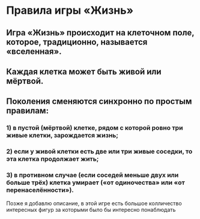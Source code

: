 # Правила игры «Жизнь»

## Игра «Жизнь» происходит на клеточном поле, которое, традиционно, называется «вселенная».
## Каждая клетка может быть живой или мёртвой.
## Поколения сменяются синхронно по простым правилам:
### 1) в пустой (мёртвой) клетке, рядом с которой ровно три живые клетки, зарождается жизнь;
### 2) если у живой клетки есть две или три живые соседки, то эта клетка продолжает жить; 
### 3) в противном случае (если соседей меньше двух или больше трёх) клетка умирает («от одиночества» или «от перенаселённости»).

Позже я добавлю описание, в этой игре есть большое колличество интересных фигур за которыми было бы интересно понаблюдать 
